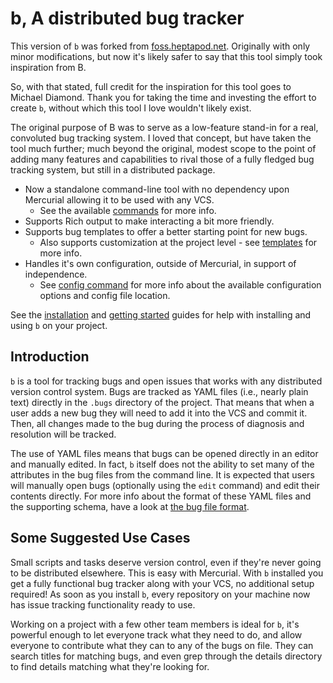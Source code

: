 b, A distributed bug tracker
========================================================================================================================
This version of `b` was forked from [foss.heptapod.net](https://foss.heptapod.net/mercurial/b).  Originally with only minor modifications, but now it's likely safer to say that this tool simply took inspiration from B.

So, with that stated, full credit for the inspiration for this tool goes to Michael Diamond.  Thank you for taking the time and investing the effort to create `b`, without which this tool I love wouldn't likely exist.

The original purpose of B was to serve as a low-feature stand-in for a real, convoluted bug tracking system.  I loved that concept, but have taken the tool much further; much beyond the original, modest scope to the point of adding many features and capabilities to rival those of a fully fledged bug tracking system, but still in a distributed package.

- Now a standalone command-line tool with no dependency upon Mercurial allowing it to be used with any VCS.
    - See the available [commands](https://jwjulien.github.io/b/commands/index) for more info.
- Supports Rich output to make interacting a bit more friendly.
- Supports bug templates to offer a better starting point for new bugs.
    - Also supports customization at the project level - see [templates](https://jwjulien.github.io/b/commands/templates) for more info.
- Handles it's own configuration, outside of Mercurial, in support of independence.
    - See [config command](https://jwjulien.github.io/b/commands/config) for more info about the available configuration options and config file location.

See the [installation](https://jwjulien.github.io/b/installation) and [getting started](https://jwjulien.github.io/b/getting_started) guides for help with installing and using `b` on your project.




Introduction
------------------------------------------------------------------------------------------------------------------------
`b` is a tool for tracking bugs and open issues that works with any distributed version control system.  Bugs are tracked as YAML files (i.e., nearly plain text) directly in the `.bugs` directory of the project.  That means that when a user adds a new bug they will need to add it into the VCS and commit it.  Then, all changes made to the bug during the process of diagnosis and resolution will be tracked.

The use of YAML files means that bugs can be opened directly in an editor and manually edited.  In fact, `b` itself does not the ability to set many of the attributes in the bug files from the command line.  It is expected that users will manually open bugs (optionally using the `edit` command) and edit their contents directly.  For more info about the format of these YAML files and the supporting schema, have a look at [the bug file format](https://jwjulien.github.io/b/bugs).




Some Suggested Use Cases
------------------------------------------------------------------------------------------------------------------------
Small scripts and tasks deserve version control, even if they're never going to be distributed elsewhere.  This is easy with Mercurial.  With `b` installed you get a fully functional bug tracker along with your VCS, no additional setup required! As soon as you install `b`, every repository on your machine now has issue tracking functionality ready to use.

Working on a project with a few other team members is ideal for `b`, it's powerful enough to let everyone track what they need to do, and allow everyone to contribute what they can to any of the bugs on file.  They can search titles for matching bugs, and even grep through the details directory to find details matching what they're looking for.
